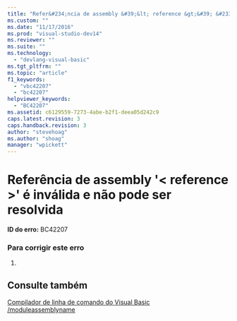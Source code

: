 ```yaml
---
title: "Refer&#234;ncia de assembly &#39;&lt; reference &gt;&#39; &#233; inv&#225;lida e n&#227;o pode ser resolvida | Microsoft Docs"
ms.custom: ""
ms.date: "11/17/2016"
ms.prod: "visual-studio-dev14"
ms.reviewer: ""
ms.suite: ""
ms.technology: 
  - "devlang-visual-basic"
ms.tgt_pltfrm: ""
ms.topic: "article"
f1_keywords: 
  - "vbc42207"
  - "bc42207"
helpviewer_keywords: 
  - "BC42207"
ms.assetid: c6129559-7273-4abe-b2f1-deea05d242c9
caps.latest.revision: 3
caps.handback.revision: 3
author: "stevehoag"
ms.author: "shoag"
manager: "wpickett"
---
```

# Refer&#234;ncia de assembly &#39;&lt; reference &gt;&#39; &#233; inv&#225;lida e n&#227;o pode ser resolvida
**ID do erro:** BC42207  
  
### Para corrigir este erro  
  
1.  
  
## Consulte também  
 [Compilador de linha de comando do Visual Basic](../../visual-basic/reference/command-line-compiler/index.md)   
 [\/moduleassemblyname](../../visual-basic/reference/command-line-compiler/moduleassemblyname.md)